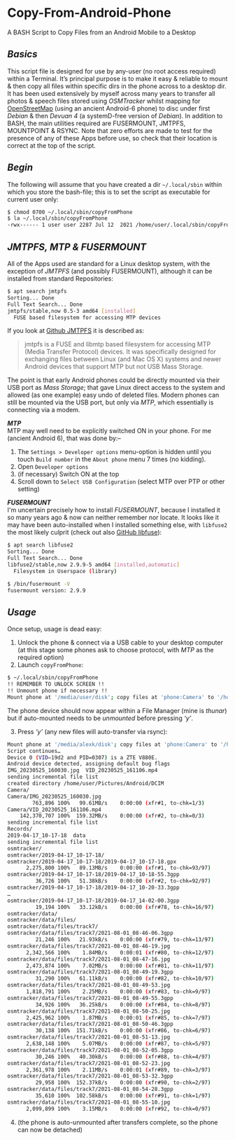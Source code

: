 # Copy-From-Android-Phone
A BASH Script to Copy Files from an Android Mobile to a Desktop

## *Basics*
This script file is designed for use by any-user (no root access required) within a Terminal. It’s principal purpose is to make it easy & reliable to mount & then copy all files within specific dirs in the phone across to a desktop dir. It has been used extensively by myself across many years to transfer all photos & speech files stored using *OSMTracker* whilst mapping for [OpenStreetMap](https://www.openstreetmap.org/user/alexkemp/diary) (using an ancient Android-6 phone) to disc under first *Debian* & then *Devuan 4* (a systemD-free version of *Debian*). In addition to BASH, the main utilities required are FUSERMOUNT, JMTPFS, MOUNTPOINT & RSYNC. Note that zero efforts are made to test for the presence of any of these Apps before use, so check that their location is correct at the top of the script.

## *Begin*
The following will assume that you have created a dir `~/.local/sbin` within which you store the bash-file; this is to set the script as executable for current user only:

```bash
$ chmod 0700 ~/.local/sbin/copyFromPhone
$ la ~/.local/sbin/copyFromPhone
-rwx------ 1 user user 2287 Jul 12  2021 /home/user/.local/sbin/copyFromPhone
```
## *JMTPFS, MTP & FUSERMOUNT*
All of the Apps used are standard for a Linux desktop system, with the exception of *JMTPFS* (and possibly FUSERMOUNT), although it can be installed from standard Repositories:

```bash
$ apt search jmtpfs
Sorting... Done
Full Text Search... Done
jmtpfs/stable,now 0.5-3 amd64 [installed]
  FUSE based filesystem for accessing MTP devices
```
If you look at [Github JMTPFS](https://github.com/JasonFerrara/jmtpfs) it is described as:

> jmtpfs is a FUSE and libmtp based filesystem for accessing MTP (Media Transfer
> Protocol) devices. It was specifically designed for exchanging files between Linux
> (and Mac OS X) systems and newer Android devices that support MTP but not USB Mass Storage.

The point is that early Android phones could be directly mounted via their USB port as *Mass Storage*; that gave Linux direct access to the system and allowed (as one example) easy undo of deleted files. Modern phones  can still be mounted via the USB port, but only via *MTP*, which essentially is connecting via a modem.

***MTP***     
MTP may well need to be explicitly switched ON in your phone. For me (ancient Android 6), that was done by:–

1. The `Settings > Developer options` menu-option is hidden until you touch `Build number` in the `About phone` menu 7 times (no kidding).
2. Open `Developer options`
3. (if necessary) Switch ON at the top
4. Scroll down to `Select USB Configuration`
(select MTP over PTP or other setting)

***FUSERMOUNT***     
I'm uncertain precisely how to install *FUSERMOUNT*, because I installed it so many years ago & now can neither remember nor locate. It looks like it may have been auto-installed when I installed something else, with `libfuse2` the most likely culprit (check out also [GitHub libfuse](https://github.com/libfuse/libfuse)):

```bash
$ apt search libfuse2
Sorting... Done
Full Text Search... Done
libfuse2/stable,now 2.9.9-5 amd64 [installed,automatic]
  Filesystem in Userspace (library)

$ /bin/fusermount -V
fusermount version: 2.9.9
```

## *Usage*
Once setup, usage is dead easy:

1. Unlock the phone & connect via a USB cable to your desktop computer
(at this stage some phones ask to choose protocol, with *MTP* as the required option)
2. Launch `copyFromPhone`:

```bash
$ ~/.local/sbin/copyFromPhone
!! REMEMBER TO UNLOCK SCREEN !!
!! Unmount phone if necessary !!
Mount phone at '/media/user/disk'; copy files at 'phone:Camera' to '/home/user/Pictures/Android'. Continue? (y/n): 
```

The phone device should now appear within a File Manager (mine is *thunar*) but if auto-mounted needs to be *unmounted* before pressing *‘y’*.

3. Press *‘y’*
(any new files will auto-transfer via rsync):

```bash
Mount phone at '/media/alexk/disk'; copy files at 'phone:Camera' to '/home/alexk/Pictures/Android'. Continue? (y/n): y
Script continues…
Device 0 (VID=19d2 and PID=0307) is a ZTE V880E.
Android device detected, assigning default bug flags
IMG_20230525_160030.jpg  VID_20230525_161106.mp4
sending incremental file list
created directory /home/user/Pictures/Android/DCIM
Camera/
Camera/IMG_20230525_160030.jpg
        763,896 100%   99.61MB/s    0:00:00 (xfr#1, to-chk=1/3)
Camera/VID_20230525_161106.mp4
    142,370,707 100%  159.32MB/s    0:00:00 (xfr#2, to-chk=0/3)
sending incremental file list
Records/
2019-04-17_10-17-18  data
sending incremental file list
osmtracker/
osmtracker/2019-04-17_10-17-18/
osmtracker/2019-04-17_10-17-18/2019-04-17_10-17-18.gpx
      2,275,800 100%   89.13MB/s    0:00:00 (xfr#1, to-chk=93/97)
osmtracker/2019-04-17_10-17-18/2019-04-17_10-18-55.3gpp
         36,726 100%   51.38kB/s    0:00:00 (xfr#2, to-chk=92/97)
osmtracker/2019-04-17_10-17-18/2019-04-17_10-20-33.3gpp
…
osmtracker/2019-04-17_10-17-18/2019-04-17_14-02-00.3gpp
         19,194 100%   33.12kB/s    0:00:00 (xfr#78, to-chk=16/97)
osmtracker/data/
osmtracker/data/files/
osmtracker/data/files/track7/
osmtracker/data/files/track7/2021-08-01_08-46-06.3gpp
         21,246 100%   21.93kB/s    0:00:00 (xfr#79, to-chk=13/97)
osmtracker/data/files/track7/2021-08-01_08-46-19.jpg
      2,342,566 100%    1.84MB/s    0:00:01 (xfr#80, to-chk=12/97)
osmtracker/data/files/track7/2021-08-01_08-47-16.jpg
      2,473,874 100%    7.02MB/s    0:00:00 (xfr#81, to-chk=11/97)
osmtracker/data/files/track7/2021-08-01_08-49-19.3gpp
         31,290 100%   61.11kB/s    0:00:00 (xfr#82, to-chk=10/97)
osmtracker/data/files/track7/2021-08-01_08-49-53.jpg
      1,818,791 100%    2.25MB/s    0:00:00 (xfr#83, to-chk=9/97)
osmtracker/data/files/track7/2021-08-01_08-49-55.3gpp
         34,926 100%   36.25kB/s    0:00:00 (xfr#84, to-chk=8/97)
osmtracker/data/files/track7/2021-08-01_08-50-25.jpg
      2,425,962 100%    1.87MB/s    0:00:01 (xfr#85, to-chk=7/97)
osmtracker/data/files/track7/2021-08-01_08-50-46.3gpp
         30,138 100%  151.71kB/s    0:00:00 (xfr#86, to-chk=6/97)
osmtracker/data/files/track7/2021-08-01_08-51-13.jpg
      2,638,148 100%    5.07MB/s    0:00:00 (xfr#87, to-chk=5/97)
osmtracker/data/files/track7/2021-08-01_08-52-05.3gpp
         30,246 100%   40.30kB/s    0:00:00 (xfr#88, to-chk=4/97)
osmtracker/data/files/track7/2021-08-01_08-52-23.jpg
      2,361,978 100%    2.11MB/s    0:00:01 (xfr#89, to-chk=3/97)
osmtracker/data/files/track7/2021-08-01_08-53-32.3gpp
         29,958 100%  152.37kB/s    0:00:00 (xfr#90, to-chk=2/97)
osmtracker/data/files/track7/2021-08-01_08-54-28.3gpp
         35,610 100%  102.58kB/s    0:00:00 (xfr#91, to-chk=1/97)
osmtracker/data/files/track7/2021-08-01_08-55-10.jpg
      2,099,899 100%    3.15MB/s    0:00:00 (xfr#92, to-chk=0/97)
```

4. (the phone is auto-unmounted after transfers complete, so the phone can now be detached)

